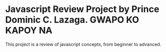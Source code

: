 # Javascript Review Project by Prince Dominic C. Lazaga. GWAPO KO KAPOY NA
This project is a review of javascript concepts, from beginner to advanced. 
